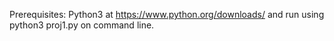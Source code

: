 Prerequisites: Python3 at https://www.python.org/downloads/ and run using python3 proj1.py on command line.
